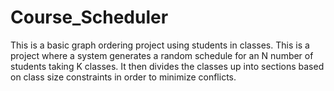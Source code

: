 # Course_Scheduler
This is a basic graph ordering project using students in classes.
This is a project where a system generates a random schedule for an N number of students taking K classes. It then divides the classes up into sections based on class size constraints in order to minimize conflicts.
